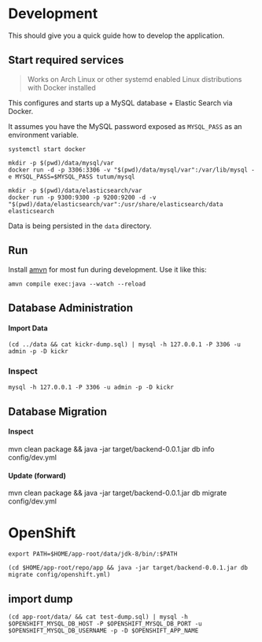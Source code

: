 # Development

This should give you a quick guide how to develop the application.


## Start required services

> Works on Arch Linux or other systemd enabled Linux distributions with Docker installed

This configures and starts up a MySQL database + Elastic Search via Docker.

It assumes you have the MySQL password exposed as `MYSQL_PASS` as an environment variable.


```
systemctl start docker

mkdir -p $(pwd)/data/mysql/var
docker run -d -p 3306:3306 -v "$(pwd)/data/mysql/var":/var/lib/mysql -e MYSQL_PASS=$MYSQL_PASS tutum/mysql

mkdir -p $(pwd)/data/elasticsearch/var
docker run -p 9300:9300 -p 9200:9200 -d -v "$(pwd)/data/elasticsearch/var":/usr/share/elasticsearch/data elasticsearch
```

Data is being persisted in the `data` directory.


## Run

Install [amvn](https://github.com/nikku/awesome-maven) for most fun during development. Use it like this:

```
amvn compile exec:java --watch --reload
```


## Database Administration

#### Import Data

```
(cd ../data && cat kickr-dump.sql) | mysql -h 127.0.0.1 -P 3306 -u admin -p -D kickr
```

### Inspect

```
mysql -h 127.0.0.1 -P 3306 -u admin -p -D kickr
```


## Database Migration

#### Inspect

mvn clean package && java -jar target/backend-0.0.1.jar db info config/dev.yml


#### Update (forward)

mvn clean package && java -jar target/backend-0.0.1.jar db migrate config/dev.yml


# OpenShift

```
export PATH=$HOME/app-root/data/jdk-8/bin/:$PATH

(cd $HOME/app-root/repo/app && java -jar target/backend-0.0.1.jar db migrate config/openshift.yml)
```

## import dump

```
(cd app-root/data/ && cat test-dump.sql) | mysql -h $OPENSHIFT_MYSQL_DB_HOST -P $OPENSHIFT_MYSQL_DB_PORT -u $OPENSHIFT_MYSQL_DB_USERNAME -p -D $OPENSHIFT_APP_NAME
```